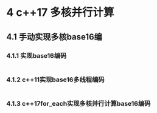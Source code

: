 # 4 c++17 多核并行计算



## 4.1 手动实现多核base16编

### 4.1.1 实现base16编码

```C++

```

### 4.1.2 c++11实现base16多线程编码

```C++

```

### 4.1.3 c++17for_each实现多核并行计算base16编码

```C++

```